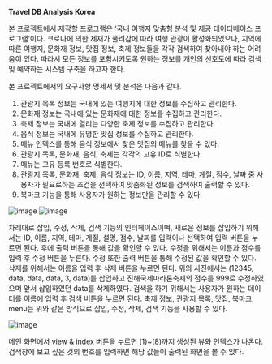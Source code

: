**Travel DB Analysis Korea**

본 프로젝트에서 제작할 프로그램은 ‘국내 여행지 맞춤형 분석 및 제공 데이터베이스 
프로그램’이다. 코로나에 의한 제재가 풀려감에 따라 여행 관광이 활성화되었으나, 지역에 
따른 여행지, 문화재 정보, 맛집 정보, 축제 정보들을 각각 검색하여 찾아내야 하는 어려움이 
있다. 따라서 모든 정보를 포함시키도록 원하는 정보를 개인의 선호도에 따라 검색 및 
예약하는 시스템 구축을 하고자 한다.

본 프로젝트에서의 요구사항 명세서 및 분석은 다음과 같다.
 1. 관광지 목록 정보는 국내에 있는 여행지에 대한 정보를 수집하고 관리한다. 
 2. 문화재 정보는 국내에 있는 문화재에 대한 정보를 수집하고 관리한다.
 3. 축제 정보는 국내에 열리는 다양한 축제 정보를 수집하고 관리한다.
 4. 음식 정보는 국내에 유명한 맛집 정보를 수집하고 관리한다.
 5. 메뉴 인덱스를 통해 음식 정보에서 찾은 맛집의 메뉴를 찾을 수 있다.
 6. 관광지 목록, 문화재, 음식, 축제는 각각의 고유 ID로 식별한다.
 7. 메뉴는 고유 등록 번호로 식별한다. 
 8. 관광지 목록, 문화재, 축제, 음식 정보는 ID, 이름, 지역, 테마, 계절, 점수, 날짜 중 
사용자가 필요로하는 조건을 선택하여 맞춤화된 정보를 검색하여 출력할 수 있다.
 9. 북마크 기능을 통해 사용자가 원하는 정보만을 관리할 수 있다.

![image](https://github.com/user-attachments/assets/d0869695-2a3a-4aaa-9152-f3750630ed07)
![image](https://github.com/user-attachments/assets/bd9f5439-d80c-489d-a552-41896e0ddcdb)

차례대로 삽입, 수정, 삭제, 검색 기능의 인터페이스이며, 새로운 정보를 삽입하기 위해서는 
ID, 이름, 지역, 테마, 계절, 설명, 점수, 날짜를 입력이나 선택하여 입력 버튼을 누르면 된다. 
후에 출력 버튼을 통해 값을 확인할 수 있다. 수정을 위해서는 이름과 점수를 입력 후 수정 
버튼을 누른다. 수정 또한 출력 버튼을 통해 수정된 값을 확인할 수 있다. 삭제를 위해서는 
이름을 입력 후 삭제 버튼을 누르면 된다. 위의 사진에서는 (12345, data, data, data, 3, 
data)를 삽입하고 진해국제마라톤축제의 점수를 999로 수정하였으며 앞서 삽입하였던 data를 
삭제하였다. 검색을 하기 위해서는 사용자가 원하는 데이터를 이름에 입력 후 검색 버튼을 
누르면 된다. 축제 정보, 관광지 목록, 맛집, 북마크, menu는 위와 같은 방식으로 삽입, 수정, 
삭제, 검색 기능을 사용할 수 있다.

![image](https://github.com/user-attachments/assets/3e87d24c-065d-4140-b4fd-86470c1a7c94)

메인 화면에서 view & index 버튼을 누르면 (1)~(8)까지 생성된 뷰와 인덱스가 나온다. 
검색창에 보고 싶은 것의 번호를 입력하면 해당 값들이 출력된 화면을 볼 수 있다.
